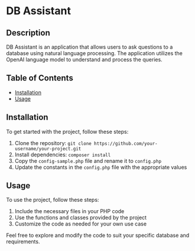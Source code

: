# DB Assistant

## Description

DB Assistant is an application that allows users to ask questions to a database using natural language processing. The application utilizes the OpenAI language model to understand and process the queries.

## Table of Contents

- [Installation](#installation)
- [Usage](#usage)

## Installation

To get started with the project, follow these steps:

1. Clone the repository: `git clone https://github.com/your-username/your-project.git`
2. Install dependencies: `composer install`
3. Copy the `config-sample.php` file and rename it to `config.php`
4. Update the constants in the `config.php` file with the appropriate values

## Usage

To use the project, follow these steps:

1. Include the necessary files in your PHP code
2. Use the functions and classes provided by the project
3. Customize the code as needed for your own use case

Feel free to explore and modify the code to suit your specific database and requirements.
